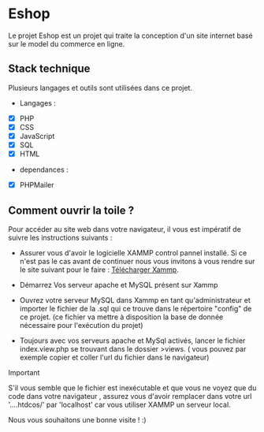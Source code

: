 # Eshop

Le projet Eshop est un projet qui  traite la conception d'un site internet basé sur le model du commerce en ligne.

## Stack technique 

Plusieurs langages et outils sont utilisées dans ce projet. 
+  Langages : 
- [x] PHP 
- [x] CSS
- [x] JavaScript
- [x] SQL
- [x] HTML
+ dependances :
- [x] PHPMailer

## Comment ouvrir la toile ?

Pour accéder au site web dans votre navigateur, il vous est impératif de suivre les  instructions suivants : 
+ Assurer vous d'avoir le logicielle XAMMP control pannel installé. Si ce n'est pas le cas avant de continuer nous vous invitons à vous rendre sur le site suivant pour le faire : [Télécharger Xammp](https://www.apachefriends.org/fr/download.html).
+ Démarrez Vos serveur apache et MySQL présent sur Xammp 
+ Ouvrez votre serveur MySQL dans Xammp en tant qu'administrateur et importer le fichier de la .sql qui ce trouve dans le répertoire "config" de ce projet. (ce fichier va mettre à disposition la base de donnée nécessaire pour l'exécution du projet)

+  Toujours avec vos serveurs apache et MySql activés, lancer le fichier index.view.php se trouvant dans le dossier  >views. ( vous pouvez par exemple copier et coller l'url du fichier dans le navigateur) 

>[!IMPORTANT] 
>S'il vous semble que le fichier est inexécutable et que vous ne voyez que du code dans votre navigateur , assurez vous d'avoir remplacer dans votre url '....htdcos/' par 'localhost' car vous utiliser XAMMP un serveur local.

Nous vous souhaitons une bonne visite ! :)
